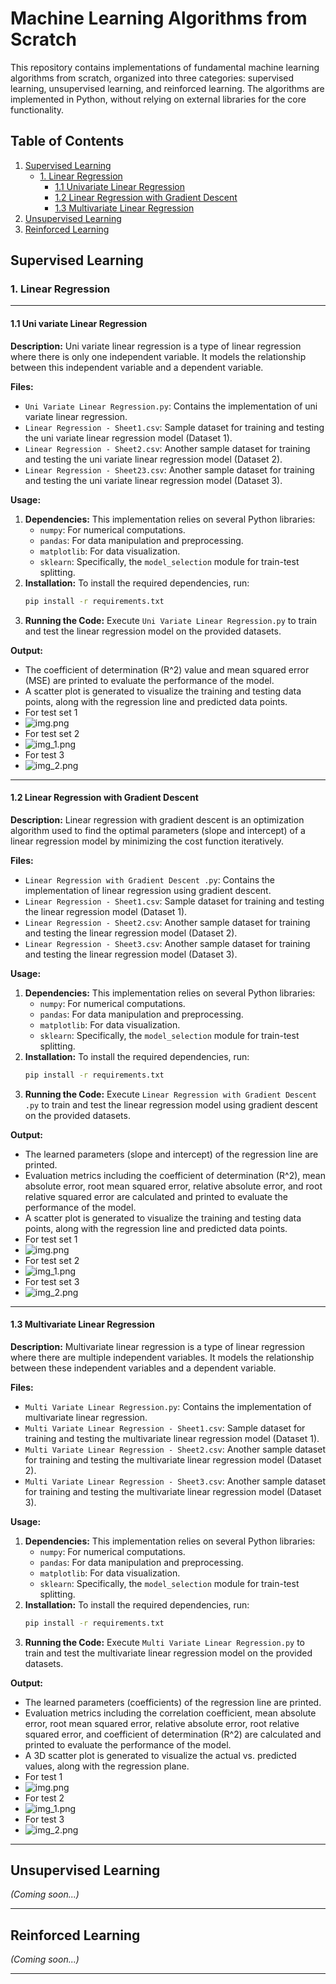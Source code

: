 # Machine Learning Algorithms from Scratch

This repository contains implementations of fundamental machine learning algorithms from scratch, organized into three categories: supervised learning, unsupervised learning, and reinforced learning. The algorithms are implemented in Python, without relying on external libraries for the core functionality.

## Table of Contents

1. [Supervised Learning](#supervised-learning)
   - [1. Linear Regression](#1-linear-regression)
     - [1.1 Univariate Linear Regression](#11-uni-variate-linear-regression)
     - [1.2 Linear Regression with Gradient Descent](#12-linear-regression-with-gradient-descent)
     - [1.3 Multivariate Linear Regression](#13-multivariate-linear-regression)
2. [Unsupervised Learning](#unsupervised-learning)
3. [Reinforced Learning](#reinforced-learning)

## Supervised Learning

### 1. Linear Regression

---
#### 1.1 Uni variate Linear Regression

**Description:** Uni variate linear regression is a type of linear regression where there is only one independent variable. It models the relationship between this independent variable and a dependent variable.

**Files:**
- `Uni Variate Linear Regression.py`: Contains the implementation of uni variate linear regression.
- `Linear Regression - Sheet1.csv`: Sample dataset for training and testing the uni variate linear regression model (Dataset 1).
- `Linear Regression - Sheet2.csv`: Another sample dataset for training and testing the uni variate linear regression model (Dataset 2).
- `Linear Regression - Sheet23.csv`: Another sample dataset for training and testing the uni variate linear regression model (Dataset 3).

**Usage:**
1. **Dependencies:** This implementation relies on several Python libraries:
   - `numpy`: For numerical computations.
   - `pandas`: For data manipulation and preprocessing.
   - `matplotlib`: For data visualization.
   - `sklearn`: Specifically, the `model_selection` module for train-test splitting.
2. **Installation:** To install the required dependencies, run:
   ```bash
   pip install -r requirements.txt
   ```
3. **Running the Code:** Execute `Uni Variate Linear Regression.py` to train and test the linear regression model on the provided datasets.

**Output:**
- The coefficient of determination (R^2) value and mean squared error (MSE) are printed to evaluate the performance of the model.
- A scatter plot is generated to visualize the training and testing data points, along with the regression line and predicted data points.
- For test set 1
- ![img.png](img/img.png)
- For test set 2
- ![img_1.png](img/img_1.png)
- For test 3
- ![img_2.png](img/img_2.png)

---
#### 1.2 Linear Regression with Gradient Descent
**Description:** Linear regression with gradient descent is an optimization algorithm used to find the optimal parameters (slope and intercept) of a linear regression model by minimizing the cost function iteratively.

**Files:**
- `Linear Regression with Gradient Descent .py`: Contains the implementation of linear regression using gradient descent.
- `Linear Regression - Sheet1.csv`: Sample dataset for training and testing the linear regression model (Dataset 1).
- `Linear Regression - Sheet2.csv`: Another sample dataset for training and testing the linear regression model (Dataset 2).
- `Linear Regression - Sheet3.csv`: Another sample dataset for training and testing the linear regression model (Dataset 3).

**Usage:**
1. **Dependencies:** This implementation relies on several Python libraries:
   - `numpy`: For numerical computations.
   - `pandas`: For data manipulation and preprocessing.
   - `matplotlib`: For data visualization.
   - `sklearn`: Specifically, the `model_selection` module for train-test splitting.
2. **Installation:** To install the required dependencies, run:
   ```bash
   pip install -r requirements.txt
   ```
3. **Running the Code:** Execute `Linear Regression with Gradient Descent .py` to train and test the linear regression model using gradient descent on the provided datasets.

**Output:**
- The learned parameters (slope and intercept) of the regression line are printed.
- Evaluation metrics including the coefficient of determination (R^2), mean absolute error, root mean squared error, relative absolute error, and root relative squared error are calculated and printed to evaluate the performance of the model.
- A scatter plot is generated to visualize the training and testing data points, along with the regression line and predicted data points.
- For test set 1
- ![img.png](img/gradient_descent1.png)
- For test set 2
- ![img_1.png](img/gradient_descent2.png)
- For test set 3
- ![img_2.png](img/gradient_descent3.png)

---
#### 1.3 Multivariate Linear Regression
**Description:** Multivariate linear regression is a type of linear regression where there are multiple independent variables. It models the relationship between these independent variables and a dependent variable.

**Files:**
- `Multi Variate Linear Regression.py`: Contains the implementation of multivariate linear regression.
- `Multi Variate Linear Regression - Sheet1.csv`: Sample dataset for training and testing the multivariate linear regression model (Dataset 1).
- `Multi Variate Linear Regression - Sheet2.csv`: Another sample dataset for training and testing the multivariate linear regression model (Dataset 2).
- `Multi Variate Linear Regression - Sheet3.csv`: Another sample dataset for training and testing the multivariate linear regression model (Dataset 3).

**Usage:**
1. **Dependencies:** This implementation relies on several Python libraries:
   - `numpy`: For numerical computations.
   - `pandas`: For data manipulation and preprocessing.
   - `matplotlib`: For data visualization.
   - `sklearn`: Specifically, the `model_selection` module for train-test splitting.
2. **Installation:** To install the required dependencies, run:
   ```bash
   pip install -r requirements.txt
   ```
3. **Running the Code:** Execute `Multi Variate Linear Regression.py` to train and test the multivariate linear regression model on the provided datasets.

**Output:**
- The learned parameters (coefficients) of the regression line are printed.
- Evaluation metrics including the correlation coefficient, mean absolute error, root mean squared error, relative absolute error, root relative squared error, and coefficient of determination (R^2) are calculated and printed to evaluate the performance of the model.
- A 3D scatter plot is generated to visualize the actual vs. predicted values, along with the regression plane.
- For test 1
- ![img.png](img/multivariate1.png)
- For test 2
- ![img_1.png](img/multivariate2.png)
- For test 3
- ![img_2.png](img/multivariate3.png)
---

## Unsupervised Learning

_(Coming soon...)_

---

## Reinforced Learning

_(Coming soon...)_

---